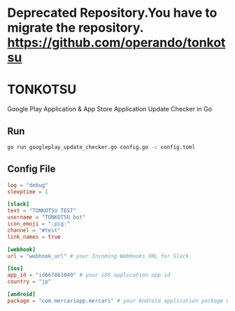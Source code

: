 # Deprecated Repository.You have to migrate the repository. https://github.com/operando/tonkotsu

# TONKOTSU

Google Play Application & App Store Application Update Checker in Go

## Run

```bash
go run googleplay_update_checker.go config.go -c config.toml
```

## Config File

```toml
log = "debug"
sleeptime = 1

[slack]
text = "TONKOTSU TEST"
username = "TONKOTSU bot"
icon_emoji = ":pig:"
channel = "#test"
link_names = true

[webhook]
url = "webhook_url" # your Incoming WebHooks URL for Slack

[ios]
app_id = "id667861049" # your iOS application app id
country = "jp"

[android]
package = "com.mercariapp.mercari" # your Android application package name

```
